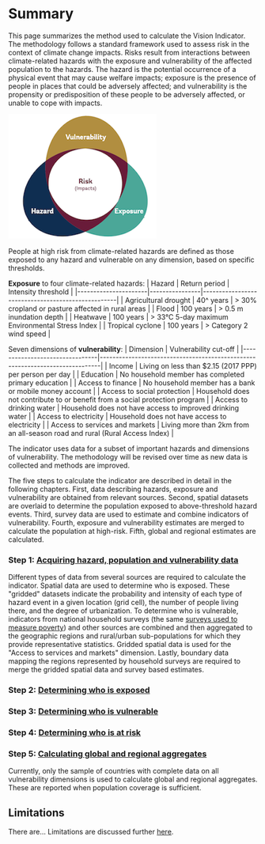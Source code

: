 # Summary

This page summarizes the method used to calculate the Vision Indicator. The methodology follows a standard framework used to assess risk in the context of climate change impacts. Risks result from interactions between climate-related hazards with the exposure and vulnerability of the affected population to the hazards. The hazard is the potential occurrence of a physical event that may cause welfare impacts; exposure is the presence of people in places that could be adversely affected; and vulnerability is the propensity or predisposition of these people to be adversely affected, or unable to cope with impacts. 

![Framework](images/framework.png "Framework")

People at high risk from climate-related hazards are defined as those exposed to any hazard and vulnerable on any dimension, based on specific thresholds. 

**Exposure** to four climate-related hazards: 
| Hazard               | Return period  | Intensity threshold                               |
|----------------------|----------------|---------------------------------------------------|
| Agricultural drought | 40^ years      | > 30% cropland or pasture affected in rural areas |
| Flood                | 100 years      | > 0.5 m inundation depth                          |
| Heatwave             | 100 years      | > 33°C 5-day maximum Environmental Stress Index   |
| Tropical cyclone     | 100 years      | > Category 2 wind speed                           |

Seven dimensions of **vulnerability**:
| Dimension                      | Vulnerability cut-off                                                        |
|--------------------------------|------------------------------------------------------------------------------|
| Income                         | Living on less than $2.15 (2017 PPP) per person per day                      |
| Education                      | No household member has completed primary education                          |
| Access to finance              | No household member has a bank or mobile money account                       |
| Access to social protection    | Household does not contribute to or benefit from a social protection program |
| Access to drinking water       | Household does not have access to improved drinking water                    |
| Access to electricity          | Household does not have access to electricity                                |
| Access to services and markets | Living more than 2km from an all-season road and rural (Rural Access Index)  |

The indicator uses data for a subset of important hazards and dimensions of vulnerability. The methodology will be revised over time as new data is collected and methods are improved.

The five steps to calculate the indicator are described in detail in the following chapters. First, data describing hazards, exposure and vulnerability are obtained from relevant sources. Second, spatial datasets are overlaid to determine the population exposed to above-threshold hazard events. Third, survey data are used to estimate and combine indicators of vulnerability. Fourth, exposure and vulnerability estimates are merged to calculate the population at high-risk. Fifth, global and regional estimates are calculated. 

### Step 1: [Acquiring hazard, population and vulnerability data](1_data)

Different types of data from several sources are required to calculate the indicator. Spatial data are used to determine who is exposed. These "gridded" datasets indicate the probability and intensity of each type of hazard event in a given location (grid cell), the number of people living there, and the degree of urbanization. To determine who is vulnerable, indicators from national household surveys (the same [surveys used to measure poverty](https://datanalytics.worldbank.org/PIP-Methodology/acquiring.html#selection)) and other sources are combined and then aggregated to the geographic regions and rural/urban sub-populations for which they provide representative statistics. Gridded spatial data is used for the "Access to services and markets" dimension. Lastly, boundary data mapping the regions represented by household surveys are required to merge the gridded spatial data and survey based estimates.

### Step 2: [Determining who is exposed](2_exposure)



### Step 3: [Determining who is vulnerable](3_vulnerability)



### Step 4: [Determining who is at risk](4_risk)



### Step 5: [Calculating global and regional aggregates](5_aggregates)
Currently, only the sample of countries with complete data on all vulnerability dimensions is used to calculate global and regional aggregates. These are reported when population coverage is sufficient.


## Limitations
There are... Limitations are discussed further [here](limitations).
